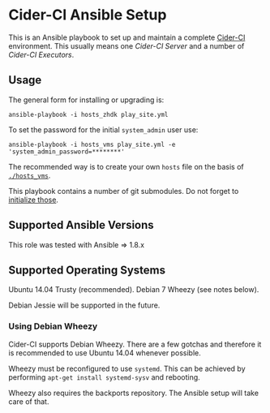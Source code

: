Cider-CI Ansible Setup
======================

This is an Ansible playbook to set up and maintain a complete
[Cider-CI](https://github.com/cider-ci/cider-ci) environment. This usually
means one _Cider-CI Server_ and a number of _Cider-CI Executors_.


Usage
-----

The general form for installing or upgrading is: 

    ansible-playbook -i hosts_zhdk play_site.yml

To set the password for the initial `system_admin` user use: 

    ansible-playbook -i hosts_vms play_site.yml -e 'system_admin_password=********'


The recommended way is to create your own `hosts` file on the basis of
[`./hosts_vms`][]. 

This playbook contains a number of git submodules. Do not forget to [initialize
those](http://www.git-scm.com/book/en/v2/Git-Tools-Submodules). 


  [`./hosts_vms`]: ./hosts_vms
  [host-variables]: http://docs.ansible.com/intro_inventory.html#host-variables

Supported Ansible Versions
--------------------------

This role was tested with Ansible => 1.8.x

Supported Operating Systems
---------------------------

Ubuntu 14.04 Trusty (recommended).
Debian 7 Wheezy (see notes below).

Debian Jessie will be supported in the future.


### Using Debian Wheezy


Cider-CI supports Debian Wheezy. There are a few gotchas and therefore it is
recommended to use Ubuntu 14.04 whenever possible.

Wheezy must be reconfigured to use `systemd`. This can be achieved by performing
`apt-get install systemd-sysv` and rebooting.

Wheezy also requires the backports repository. The Ansible setup will take care of
that.

